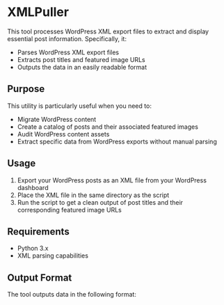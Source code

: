 # XMLPuller

This tool processes WordPress XML export files to extract and display essential post information. Specifically, it:

- Parses WordPress XML export files
- Extracts post titles and featured image URLs
- Outputs the data in an easily readable format

## Purpose

This utility is particularly useful when you need to:
- Migrate WordPress content
- Create a catalog of posts and their associated featured images
- Audit WordPress content assets
- Extract specific data from WordPress exports without manual parsing

## Usage

1. Export your WordPress posts as an XML file from your WordPress dashboard
2. Place the XML file in the same directory as the script
3. Run the script to get a clean output of post titles and their corresponding featured image URLs

## Requirements

- Python 3.x
- XML parsing capabilities

## Output Format

The tool outputs data in the following format: